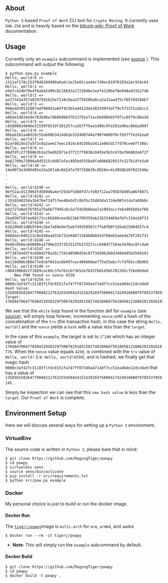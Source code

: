## About
`Python 3`-based `Proof of Work` CLI tool for `Crypto Mining`. It currently uses
`SHA-256` and is heavily based on the
[bitcoin wiki: Proof of Work](https://en.bitcoin.it/wiki/Proof_of_work)
documentation.

## Usage
Currently only an `example` subcommand is implemented (see
[source](https://github.com/RagingTiger/powpy/blob/21ae75123e363706cc0582777d03a0d6b54d38ed/src/pow.py#L7-L52)
). This subcommand will output the following:
```
$ python pow.py example
Hello, world!0 => 1312af178c253f84028d480a6adc1e25e81caa44c749ec81976192e2ec934c64
Hello, world!1 => e9afc424b79e4f6ab42d99c81156d3a17228d6e1eef4139be78e948a9332a7d8
Hello, world!2 => ae37343a357a8297591625e7134cbea22f5928be8ca2a32aa475cf05fd4266b7
Hello, world!3 => 098edd39515007adf089d1a8df453b5add12dde302549f4af79c5f3371cbbcc2
Hello, world!4 => a86de1d026a9e783b98a7d609d6037b13791e71acbb996bb5f971c05f9cdbe3d
Hello, world!5 => c81000834046e31559f9519f281257ca267ff9aa1409c97e201e96ec0b6ad99f
Hello, world!6 => d6bab161aa0d2dc55ab90b3414db2e332460744a796f408070cfb57f7e242ea9
Hello, world!7 => 02af402de37a5f2c0a2aee17eec1924c64536ba3411e065d177d70cee6ff30bc
Hello, world!8 => 86dfdfc2ff09863b3e25ed92971e37f21ff9838c0455e5b3c67daf66882e6f2f
Hello, world!9 => 9a81709a7290da8d5515cdd87afec495bd5558a0fa886682951fe127b14fe5a9
Hello, world!10 => 14e0873e3d96d95e2da26fa8c0d247e797258639c8828ec41d958b20f0225d8e
.
.
.
Hello, world!4240 => 9bf52acd113993fd569d6a4ef2916f5d88fd7cfd93f12aa79587b895a06f8671
Hello, world!4241 => c1916540254a1b47bef14f57ee48e5dfc8bf6c354b5da1724e98fe14a7a08b0c
Hello, world!4242 => bd1f27a8e576f85a75a6b77945c6c5e724d3b6bea7a1093accfe6a905b02ef66
Hello, world!4243 => 2be850f587ae69172cc6b588cee3623b6709359ab226354469a7bfc154a10f33
Hello, world!4244 => 62b100d51d8b5f04c2be7a89e9e7babf49350567cffe8f00f326a625084557c4
Hello, world!4245 => 848deec0d6123c0ed10aad31bf32e9467158db8b0d1df88e03aeeda79f291f31
Hello, world!4246 => 8e46c058ec660406a1f90e323f352512fb17327ccc64847710ae3430ac8fc4a9
Hello, world!4247 => 97f387b4d3f4cb88d2f8a28c719148500d54c87f3d506268d340dd45b3549191
Hello, world!4248 => 6e110d98b388e77e9c6f042ac6b497cec46660deef75a55ebc7cfdf65cc0b965
Hello, world!4249 => c004190b822f1669cac8dc37e761cb73652e7832fb814565702245cf26ebb9e6
    New POW found => nonce 4250
Hello, world!4250 => 0000c3af42fc31103f1fdc0151fa747ff87349a4714df7cc52ea464e12dcd4e9
Hash Value: 1350565582647790482127632554504241516291697500941742491868079705537959145
Target:     1766847064778384329583297500742918515827483896875618958121606201292619776
```
We see that the `while` loop found in the function def for `example` (see
[source](https://github.com/RagingTiger/powpy/blob/21ae75123e363706cc0582777d03a0d6b54d38ed/src/pow.py#L7-L52)),
will simply loop forever, incrementing `nonce` until a hash of the concatenation
of the `trx` (the transaction hash, in this case the string `Hello, world!`)
and the `nonce` yields a `hash` with a value less than the `target`.

In the case of this `example`, the target is set to `2^240` which has an integer
value of
`1766847064778384329583297500742918515827483896875618958121606201292619776`.
When the `nonce` value equals `4250`, is combined with the `trx` value of
`Hello, world!` (i.e. `Hello, world!4250`), and is hashed, we finally get that
magic hash `0000c3af42fc31103f1fdc0151fa747ff87349a4714df7cc52ea464e12dcd4e9`
that has a value of
`1350565582647790482127632554504241516291697500941742491868079705537959145`.

Simply be inspection we can see that this `new hash value` is less than the
`target`. Our `Proof of Work` is complete.


## Environment Setup
Here we will discuss several ways for setting up a `Python 3` environment.

### VirtualEnv
The source code is written in `Python 3`, please bare that in mind:
```
$ git clone https://github.com/RagingTiger/powpy
$ cd powpy
$ virtualenv venv
$ source venv/bin/activate
$ pip install -r src/requirements.txt
$ python src/pow.py example
```

### Docker
My personal choice is just to build or run the docker image.

#### Docker Run
The [`tigerj/powpy`](https://hub.docker.com/r/tigerj/powpy)image is
`multi-arch` for `arm`, `arm64`, and `amd64`:
```
$ docker run --rm -it tigerj/powpy
```
+ **Note**: This will simply run the `example` subcommand by default.

#### Docker Build
```
$ git clone https://github.com/RagingTiger/powpy
$ cd powpy
$ docker build -t powpy .
```
